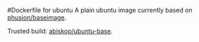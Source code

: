 #Dockerfile for ubuntu
A plain ubuntu image currently based on [phusion/baseimage](https://github.com/phusion/baseimage-docker).

Trusted build: [abiskop/ubuntu-base](https://index.docker.io/u/abiskop/ubuntu-base/).
